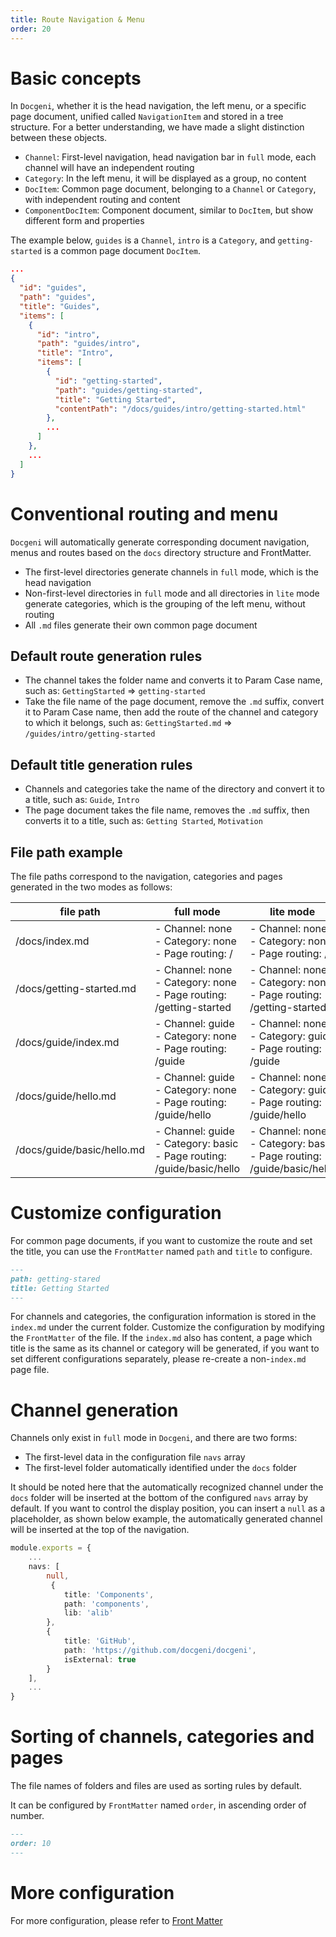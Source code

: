 ```yaml
---
title: Route Navigation & Menu
order: 20
---
```


# Basic concepts

In `Docgeni`, whether it is the head navigation, the left menu, or a specific page document, unified called `NavigationItem` and stored in a tree structure. For a better understanding, we have made a slight distinction between these objects.

- `Channel`: First-level navigation, head navigation bar in `full` mode, each channel will have an independent routing
- `Category`: In the left menu, it will be displayed as a group, no content
- `DocItem`: Common page document, belonging to a `Channel` or `Category`, with independent routing and content
- `ComponentDocItem`: Component document, similar to `DocItem`, but show different form and properties

The example below, `guides` is a `Channel`, `intro` is a `Category`, and `getting-started` is a common page document `DocItem`.

```json
...
{
  "id": "guides",
  "path": "guides",
  "title": "Guides",
  "items": [
    {
      "id": "intro",
      "path": "guides/intro",
      "title": "Intro",
      "items": [
        {
          "id": "getting-started",
          "path": "guides/getting-started",
          "title": "Getting Started",
          "contentPath": "/docs/guides/intro/getting-started.html"
        },
        ...
      ]
    },
    ...
  ]
}
```

# Conventional routing and menu
`Docgeni` will automatically generate corresponding document navigation, menus and routes based on the `docs` directory structure and FrontMatter.
- The first-level directories generate channels in `full` mode, which is the head navigation
- Non-first-level directories in `full` mode and all directories in `lite` mode generate categories,  which is the grouping of the left menu, without routing
- All `.md` files generate their own common page document

## Default route generation rules
- The channel takes the folder name and converts it to Param Case name, such as: `GettingStarted` => `getting-started`
- Take the file name of the page document, remove the `.md` suffix, convert it to Param Case name, then add the route of the channel and category to which it belongs, such as: `GettingStarted.md` => `/guides/intro/getting-started`

## Default title generation rules
- Channels and categories take the name of the directory and convert it to a title, such as: `Guide`, `Intro`
- The page document takes the file name, removes the `.md` suffix, then converts it to a title, such as: `Getting Started`, `Motivation`

## File path example
The file paths correspond to the navigation, categories and pages generated in the two modes as follows:

file path| full mode | lite mode 
---| --- | --- 
/docs/index.md| - Channel: none <br > - Category: none <br > - Page routing: / | - Channel: none <br > - Category: none <br > - Page routing: /
/docs/getting-started.md| - Channel: none <br > - Category: none <br > - Page routing: /getting-started | - Channel: none <br > - Category: none <br > - Page routing: /getting-started
/docs/guide/index.md| - Channel: guide <br > - Category: none <br > - Page routing: /guide | - Channel: none <br > - Category: guide <br > - Page routing: /guide
/docs/guide/hello.md| - Channel: guide <br > - Category: none <br > - Page routing: /guide/hello | - Channel: none <br > - Category: guide <br > - Page routing: /guide/hello
/docs/guide/basic/hello.md| - Channel: guide <br > - Category: basic <br > - Page routing: /guide/basic/hello | - Channel: none <br > - Category: basic <br > - Page routing: /guide/basic/hello


# Customize configuration
For common page documents, if you want to customize the route and set the title, you can use the `FrontMatter` named `path` and `title` to configure.
```markdown
---
path: getting-stared
title: Getting Started
---
```

For channels and categories, the configuration information is stored in the `index.md` under the current folder. Customize the configuration by modifying the `FrontMatter` of the file. If the `index.md` also has content, a page which title is the same as its channel or category will be generated, if you want to set different configurations separately, please re-create a non-`index.md` page file.

# Channel generation
Channels only exist in `full` mode in `Docgeni`, and there are two forms:
- The first-level data in the configuration file `navs` array
- The first-level folder automatically identified under the `docs` folder

It should be noted here that the automatically recognized channel under the `docs` folder will be inserted at the bottom of the configured `navs` array by default. If you want to control the display position, you can insert a `null` as a placeholder, as shown below example, the automatically generated channel will be inserted at the top of the navigation.
```ts
module.exports = {
    ...
    navs: [
        null,
         {
            title: 'Components',
            path: 'components',
            lib: 'alib'
        },
        {
            title: 'GitHub',
            path: 'https://github.com/docgeni/docgeni',
            isExternal: true
        }
    ],
    ...
}
```

# Sorting of channels, categories and pages
The file names of folders and files are used as sorting rules by default.

It can be configured by `FrontMatter` named `order`, in ascending order of number.
```markdown
---
order: 10
---
```

# More configuration
For more configuration, please refer to [Front Matter](configuration/front-matter)


